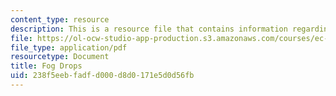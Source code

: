 ```yaml
---
content_type: resource
description: This is a resource file that contains information regarding fog drops.
file: https://ol-ocw-studio-app-production.s3.amazonaws.com/courses/ec-s06-design-for-demining-spring-2007/238f5eebfadfd000d8d0171e5d0d56fb_MITEC_S06S07_fog_drops.pdf
file_type: application/pdf
resourcetype: Document
title: Fog Drops
uid: 238f5eeb-fadf-d000-d8d0-171e5d0d56fb
---
```

